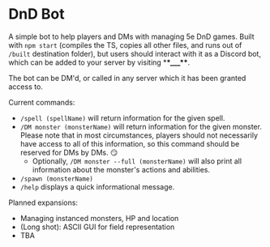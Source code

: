 # DnD Bot

A simple bot to help players and DMs with managing 5e DnD games.
Built with `npm start` (compiles the TS, copies all other files, and runs out of `/built` destination folder), but users should interact with it as a Discord bot, which can be added to your server by visiting \***\*\_\_\_\*\***.

The bot can be DM'd, or called in any server which it has been granted access to.

Current commands:

- `/spell (spellName)` will return information for the given spell.
- `/DM monster (monsterName)` will return information for the given monster. Please note that in most circumstances, players should not necessarily have access to all of this information, so this command should be reserved for DMs by DMs. 😏
  - Optionally, `/DM monster --full (monsterName)` will also print all information about the monster's actions and abilities.
- `/spawn (monsterName)`
- `/help` displays a quick informational message.

Planned expansions:

- Managing instanced monsters, HP and location
- (Long shot): ASCII GUI for field representation
- TBA
